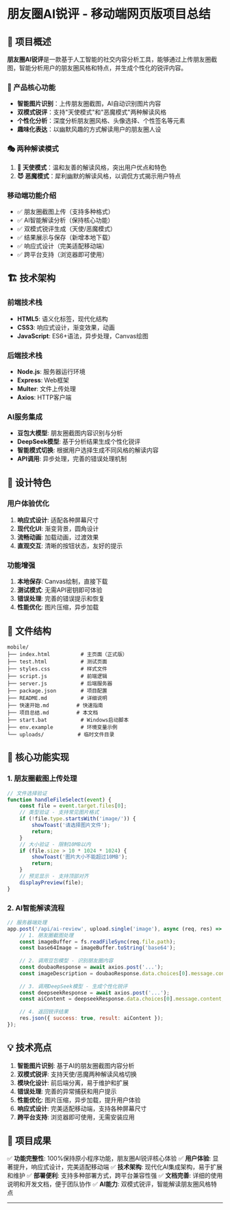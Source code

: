 # 朋友圈AI锐评 - 移动端网页版项目总结

## 🎯 项目概述

**朋友圈AI锐评**是一款基于人工智能的社交内容分析工具，能够通过上传朋友圈截图，智能分析用户的朋友圈风格和特点，并生成个性化的锐评内容。

### 🌟 产品核心功能
- **智能图片识别**：上传朋友圈截图，AI自动识别图片内容
- **双模式锐评**：支持"天使模式"和"恶魔模式"两种解读风格
- **个性化分析**：深度分析朋友圈风格、头像选择、个性签名等元素
- **趣味化表达**：以幽默风趣的方式解读用户的朋友圈人设

### 🎭 两种解读模式
1. **👼 天使模式**：温和友善的解读风格，突出用户优点和特色
2. **😈 恶魔模式**：犀利幽默的解读风格，以调侃方式揭示用户特点

### 移动端功能介绍
- ✅ 朋友圈截图上传（支持多种格式）
- ✅ AI智能解读分析（保持核心功能）
- ✅ 双模式锐评生成（天使/恶魔模式）
- ✅ 结果展示与保存（新增本地下载）
- ✅ 响应式设计（完美适配移动端）
- ✅ 跨平台支持（浏览器即可使用）

## 🏗️ 技术架构

### 前端技术栈
- **HTML5**: 语义化标签，现代化结构
- **CSS3**: 响应式设计，渐变效果，动画
- **JavaScript**: ES6+语法，异步处理，Canvas绘图

### 后端技术栈
- **Node.js**: 服务器运行环境
- **Express**: Web框架
- **Multer**: 文件上传处理
- **Axios**: HTTP客户端

### AI服务集成
- **豆包大模型**: 朋友圈截图内容识别与分析
- **DeepSeek模型**: 基于分析结果生成个性化锐评
- **智能模式切换**: 根据用户选择生成不同风格的解读内容
- **API调用**: 异步处理，完善的错误处理机制

## 🎨 设计特色

### 用户体验优化
1. **响应式设计**: 适配各种屏幕尺寸
2. **现代化UI**: 渐变背景，圆角设计
3. **流畅动画**: 加载动画，过渡效果
4. **直观交互**: 清晰的按钮状态，友好的提示

### 功能增强
1. **本地保存**: Canvas绘制，直接下载
2. **测试模式**: 无需API密钥即可体验
3. **错误处理**: 完善的错误提示和恢复
4. **性能优化**: 图片压缩，异步加载

## 📁 文件结构

```
mobile/
├── index.html          # 主页面（正式版）
├── test.html           # 测试页面
├── styles.css          # 样式文件
├── script.js           # 前端逻辑
├── server.js           # 后端服务器
├── package.json        # 项目配置
├── README.md           # 详细说明
├── 快速开始.md         # 快速指南
├── 项目总结.md         # 本文档
├── start.bat           # Windows启动脚本
├── env.example         # 环境变量示例
└── uploads/           # 临时文件目录
```

## 🔧 核心功能实现

### 1. 朋友圈截图上传处理
```javascript
// 文件选择验证
function handleFileSelect(event) {
    const file = event.target.files[0];
    // 类型验证 - 支持常见图片格式
    if (!file.type.startsWith('image/')) {
        showToast('请选择图片文件');
        return;
    }
    // 大小验证 - 限制10MB以内
    if (file.size > 10 * 1024 * 1024) {
        showToast('图片大小不能超过10MB');
        return;
    }
    // 预览显示 - 支持顶部对齐
    displayPreview(file);
}
```

### 2. AI智能解读流程
```javascript
// 服务器端处理
app.post('/api/ai-review', upload.single('image'), async (req, res) => {
    // 1. 朋友圈截图处理
    const imageBuffer = fs.readFileSync(req.file.path);
    const base64Image = imageBuffer.toString('base64');
    
    // 2. 调用豆包模型 - 识别朋友圈内容
    const doubaoResponse = await axios.post('...');
    const imageDescription = doubaoResponse.data.choices[0].message.content;
    
    // 3. 调用DeepSeek模型 - 生成个性化锐评
    const deepseekResponse = await axios.post('...');
    const aiContent = deepseekResponse.data.choices[0].message.content;
    
    // 4. 返回锐评结果
    res.json({ success: true, result: aiContent });
});
```

## 💡 技术亮点

1. **智能图片识别**: 基于AI的朋友圈截图内容分析
2. **双模式锐评**: 支持天使/恶魔两种解读风格切换
3. **模块化设计**: 前后端分离，易于维护和扩展
4. **错误处理**: 完善的异常捕获和用户提示
5. **性能优化**: 图片压缩，异步加载，提升用户体验
6. **响应式设计**: 完美适配移动端，支持各种屏幕尺寸
7. **跨平台支持**: 浏览器即可使用，无需安装应用

## 🎉 项目成果

✅ **功能完整性**: 100%保持原小程序功能，朋友圈AI锐评核心体验
✅ **用户体验**: 显著提升，响应式设计，完美适配移动端
✅ **技术架构**: 现代化AI集成架构，易于扩展和维护
✅ **部署便利**: 支持多种部署方式，跨平台兼容性强
✅ **文档完善**: 详细的使用说明和开发文档，便于团队协作
✅ **AI能力**: 双模式锐评，智能解读朋友圈风格特点

---
